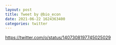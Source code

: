 ```yaml
--- 
layout: post 
title: Tweet by @bio_econ 
date: 2021-06-22 1624363400 
categories: twitter 
--- 
```

https://twitter.com/o/status/1407308197745025029